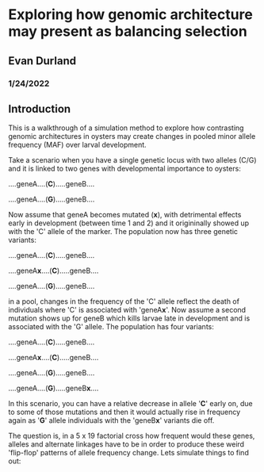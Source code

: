 
# Exploring how genomic architecture may present as balancing selection
## Evan Durland
### 1/24/2022

## Introduction
This is a walkthrough of a simulation method to explore how contrasting genomic architectures in oysters may create changes in pooled minor allele frequency (MAF) over larval development.  

Take a scenario when you have a single genetic locus with two alleles (C/G) and it is linked to two genes with developmental importance to oysters:

....geneA....(**C**).....geneB....

....geneA....(**G**).....geneB....

Now assume that geneA becomes mutated (**x**), with detrimental effects early in development (between time 1 and 2) and it origininally showed up with the 'C' allele of the marker.  The population now has three genetic variants:

....geneA....(**C**).....geneB....

....geneA**x**....(**C**).....geneB....

....geneA....(**G**).....geneB....

in a pool, changes in the frequency of the 'C' allele reflect the death of individuals where 'C' is associated with 'geneA**x**'. Now assume a second mutation shows up for geneB which kills larvae late in development and is associated with the 'G' allele.  The population has four variants:

....geneA....(**C**).....geneB....

....geneA**x**....(**C**).....geneB....

....geneA....(**G**).....geneB....

....geneA....(**G**).....geneB**x**....

In this scenario, you can have a relative decrease in allele '**C**' early on, due to some of those mutations and then it would actually rise in frequency again as '**G**' allele individuals with the 'geneB**x**' variants die off.  

The question is, in a 5 x 19 factorial cross how frequent would these genes, alleles and alternate linkages have to be in order to produce these weird 'flip-flop' patterns of allele frequency change.  Lets simulate things to find out:

```{r}

```
